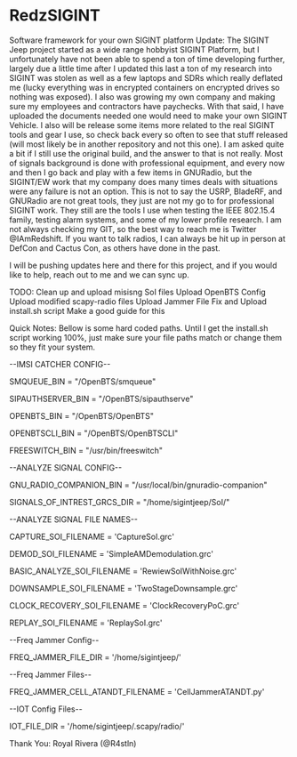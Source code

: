 # RedzSIGINT
Software framework for your own SIGINT platform 
Update:
The SIGINT Jeep project started as a wide range hobbyist SIGINT Platform, but I unfortunately have not been able to spend a ton of time developing further, largely due a little time after I updated this last a ton of my research into SIGINT was stolen as well as a few laptops and SDRs which really deflated me (lucky everything was in encrypted containers on encrypted drives so nothing was exposed). I also was growing my own company and making sure my employees and contractors have paychecks.
With that said, I have uploaded the documents needed one would need to make your own SIGINT Vehicle. 
I also will be release some items more related to the real SIGINT tools and gear I use, so check back every so often to see that stuff released (will most likely be in another repository and not this one).
I am asked quite a bit if I still use the original build, and the answer to that is not really. Most of signals background is done with professional equipment, and every now and then I go back and play with a few items in GNURadio, but the SIGINT/EW work that my company does many times deals with situations were any failure is not an option. 
This is not to say the USRP, BladeRF, and GNURadio are not great tools, they just are not my go to for professional SIGINT work. They still are the tools I use when testing the IEEE 802.15.4 family, testing alarm systems, and some of my lower profile research.
I am not always checking my GIT, so the best way to reach me is Twitter @IAmRedshift. If you want to talk radios, I can always be hit up in person at DefCon and Cactus Con, as others have done in the past. 

I will be pushing updates here and there for this project, and if you would like to help, reach out to me and we can sync up. 


TODO:
Clean up and upload misisng SoI files
Upload OpenBTS Config
Upload modified scapy-radio files
Upload Jammer File
Fix and Upload install.sh script
Make a good guide for this

Quick Notes:
Bellow is some hard coded paths. Until I get the install.sh script working 100%, just make sure your file paths match or change them so they fit your system.


--IMSI CATCHER CONFIG--

SMQUEUE_BIN = "/OpenBTS/smqueue"

SIPAUTHSERVER_BIN = "/OpenBTS/sipauthserve"

OPENBTS_BIN = "/OpenBTS/OpenBTS"

OPENBTSCLI_BIN = "/OpenBTS/OpenBTSCLI"

FREESWITCH_BIN = "/usr/bin/freeswitch"


--ANALYZE SIGNAL CONFIG--

GNU_RADIO_COMPANION_BIN = "/usr/local/bin/gnuradio-companion"

SIGNALS_OF_INTREST_GRCS_DIR = "/home/sigintjeep/SoI/"


--ANALYZE SIGNAL FILE NAMES--

CAPTURE_SOI_FILENAME = 'CaptureSoI.grc'

DEMOD_SOI_FILENAME = 'SimpleAMDemodulation.grc'

BASIC_ANALYZE_SOI_FILENAME = 'RewiewSoIWithNoise.grc'

DOWNSAMPLE_SOI_FILENAME = 'TwoStageDownsample.grc'

CLOCK_RECOVERY_SOI_FILENAME = 'ClockRecoveryPoC.grc'

REPLAY_SOI_FILENAME = 'ReplaySoI.grc'


--Freq Jammer Config--

FREQ_JAMMER_FILE_DIR = '/home/sigintjeep/'

--Freq Jammer Files--

FREQ_JAMMER_CELL_ATANDT_FILENAME = 'CellJammerATANDT.py'


--IOT Config Files--

IOT_FILE_DIR = '/home/sigintjeep/.scapy/radio/'

Thank You:
Royal Rivera (@R4stln) 

